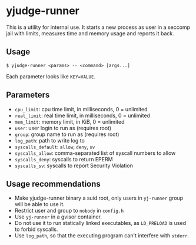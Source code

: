 # yjudge-runner

This is a utility for internal use.
It starts a new process as user in a seccomp jail
with limits, measures time and memory usage and
reports it back.

## Usage

    $ yjudge-runner <params> -- <command> [args...]

Each parameter looks like `KEY=VALUE`.

## Parameters

 - `cpu_limit`: cpu time limit, in milliseconds, 0 = unlimited
 - `real_limit`: real time limit, in milliseconds, 0 = unlimited
 - `mem_limit`: memory limit, in KiB, 0 = unlimited
 - `user`: user login to run as (requires root)
 - `group`: group name to run as (requires root)
 - `log_path`: path to write log to
 - `syscalls_default`: `allow`, `deny`, `sv`
 - `syscalls_allow`: comma-separated list of syscall numbers to allow
 - `syscalls_deny`: syscalls to return EPERM
 - `syscalls_sv`: syscalls to report Security Violation

## Usage recommendations

 - Make yjudge-runner binary a suid root, only users in
   `yj-runner` group will be able to use it.
 - Restrict user and group to `nobody` in `config.h`
 - Use `yj-runner` in a gvisor container.
 - Do not use it to run statically linked executables,
   as `LD_PRELOAD` is used to forbid syscalls.
 - Use `log_path`, so that the executing program can't interfere with `stderr`.

